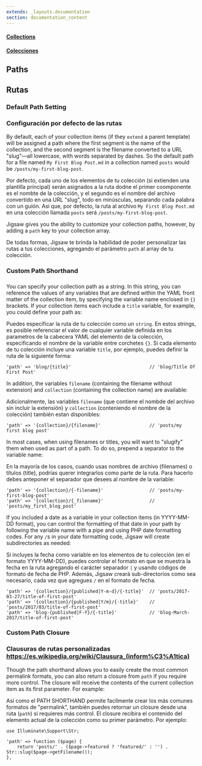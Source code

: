 ```yaml
---
extends: _layouts.documentation
section: documentation_content
---
```


#### [Collections](/docs/collections)
#### [Colecciones](/es/docs/collections)
## Paths
## Rutas

### Default Path Setting
### Configuración por defecto de las rutas

By default, each of your collection items (if they `extend` a parent template) will be assigned a path where the first segment is the name of the collection, and the second segment is the filename converted to a URL "slug"—all lowercase, with words separated by dashes. So the default path for a file named `My First Blog Post.md` in a collection named `posts` would be `/posts/my-first-blog-post`.

Por defecto, cada uno de los elementos de tu colección (si extienden una plantilla principal) serán asignados a la ruta dodne el primer coomponente es el nombte de la colección, y el segundo es el nombre del archivo convertido en una URL "slug", todo en minúsculas, separando cada palabra con un guión. Asi que, por defecto, la ruta al archivo `My First Blog Post.md` en una colección llamada `posts` será `/posts/my-first-blog-post`.

Jigsaw gives you the ability to customize your collection paths, however, by adding a `path` key to your collection array.

De todas formas, Jigsaw te brinda la habilidad de poder personalizar las rutas a tus colecciones, agregando el parámetro `path` al array de tu colección. 


### Custom Path Shorthand
### 

You can specify your collection path as a string. In this string, you can reference the values of any variables that are defined within the YAML front matter of the collection item, by specifying the variable name enclosed in `{}` brackets. If your collection items each include a `title` variable, for example, you could define your path as:

Puedes especificar la ruta de tu colección como un `string`. En estos strings, es posible referenciar el valor de cualquier variable definida en los parametros de la cabecera YAML del elemento de la colección, especificando el nombre de la variable entre corchetes `{}`. Si cada elemento de tu colección incluye una variable `title`, por ejemplo, puedes definir la ruta de la siguiente forma: 

```
'path' => 'blog/{title}'                             // 'blog/Title Of First Post'
```

In addition, the variables `filename` (containing the filename without extension) and `collection` (containing the collection name) are available:

Adicionalmente, las variables `filename` (que contiene el nombde del archivo sin incluir la extensión) y `collection` (conteniendo el nombre de la colección) también estan disponibles:

```
'path' => '{collection}/{filename}'                  // 'posts/my first blog post'
```

In most cases, when using filenames or titles, you will want to "slugify" them when used as part of a path. To do so, prepend a separator to the variable name:

En la mayoría de los casos, cuando usas nombres de archivo (filenames) o títulos (title), podrías querer integrarlos como parte de la ruta. Para hacerlo debes anteponer el separador que desees al nombre de la variable: 

```
'path' => '{collection}/{-filename}'                 // 'posts/my-first-blog-post'
'path' => '{collection}/{_filename}'                 // 'posts/my_first_blog_post'
```

If you included a date as a variable in your collection items (in YYYY-MM-DD format), you can control the formatting of that date in your path by following the variable name with a pipe and using PHP date formatting codes. For any `/`s in your date formatting code, Jigsaw will create subdirectories as needed:

Si incluyes la fecha como variable en los elementos de tu colección (en el formato YYYY-MM-DD), puedes controlar el formato en que se muestra la fecha en la ruta agregando el carácter separador `|` y usando códigos de formato de fecha de PHP. Además, Jigsaw creará sub-directorios como sea necesario, cada vez que agregues `/` en el formato de fecha.  

```
'path' => '{collection}/{published|Y-m-d}/{-title}'  // 'posts/2017-03-27/title-of-first-post'
'path' => '{collection}/{published|Y/m}/{-title}'    // 'posts/2017/03/title-of-first-post'
'path' => 'blog-{published|F-Y}/{-title}'            // 'blog-March-2017/title-of-first-post'
```


### Custom Path Closure
### Clausuras de rutas personalizadas https://es.wikipedia.org/wiki/Clausura_(inform%C3%A1tica)

Though the path shorthand allows you to easily create the most common permalink formats, you can also return a closure from `path` if you require more control. The closure will receive the contents of the current collection item as its first parameter. For example:

Así como el PATH SHORTHAND permite facilmente crear los más comunes formatos de "permalink", también puedes retornar un closure desde una ruta (`path`) si requieres más control. El closure recibira el contenido del elemento actual de la colección como su primer parámetro. Por ejemplo: 


```
use Illuminate\Support\Str;

'path' => function ($page) {
    return 'posts/' . ($page->featured ? 'featured/' : '') . Str::slug($page->getFilename());
},
```

